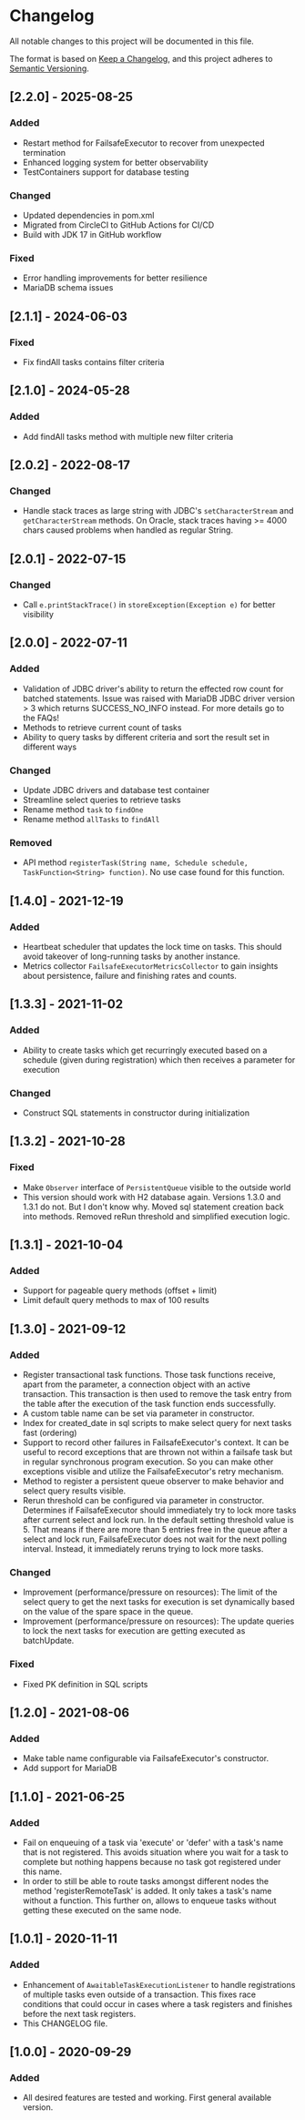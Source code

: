 # Changelog
All notable changes to this project will be documented in this file.

The format is based on [Keep a Changelog](https://keepachangelog.com/en/1.0.0/),
and this project adheres to [Semantic Versioning](https://semver.org/spec/v2.0.0.html).

## [2.2.0] - 2025-08-25
### Added
- Restart method for FailsafeExecutor to recover from unexpected termination
- Enhanced logging system for better observability
- TestContainers support for database testing

### Changed
- Updated dependencies in pom.xml
- Migrated from CircleCI to GitHub Actions for CI/CD
- Build with JDK 17 in GitHub workflow

### Fixed
- Error handling improvements for better resilience
- MariaDB schema issues

## [2.1.1] - 2024-06-03
### Fixed
- Fix findAll tasks contains filter criteria

## [2.1.0] - 2024-05-28
### Added
- Add findAll tasks method with multiple new filter criteria

## [2.0.2] - 2022-08-17
### Changed
- Handle stack traces as large string with JDBC's `setCharacterStream` and `getCharacterStream` methods. On Oracle, stack traces having >= 4000 chars caused problems when handled as regular String. 
 
## [2.0.1] - 2022-07-15
### Changed
- Call `e.printStackTrace()` in `storeException(Exception e)` for better visibility

## [2.0.0] - 2022-07-11
### Added
- Validation of JDBC driver's ability to return the effected row count for batched statements. Issue was raised with MariaDB JDBC driver version > 3 which returns SUCCESS_NO_INFO instead. For more details go to the FAQs!
- Methods to retrieve current count of tasks
- Ability to query tasks by different criteria and sort the result set in different ways

### Changed  
- Update JDBC drivers and database test container
- Streamline select queries to retrieve tasks
- Rename method `task` to `findOne`
- Rename method `allTasks` to `findAll`
  
### Removed
- API method `registerTask(String name, Schedule schedule, TaskFunction<String> function)`. No use case found for this function.

## [1.4.0] - 2021-12-19
### Added
- Heartbeat scheduler that updates the lock time on tasks. This should avoid takeover of long-running tasks by another instance.
- Metrics collector `FailsafeExecutorMetricsCollector` to gain insights about persistence, failure and finishing rates and counts.

## [1.3.3] - 2021-11-02
### Added
- Ability to create tasks which get recurringly executed based on a schedule (given during registration) which then receives a parameter for execution

### Changed
- Construct SQL statements in constructor during initialization

## [1.3.2] - 2021-10-28
### Fixed
- Make `Observer` interface of `PersistentQueue` visible to the outside world
- This version should work with H2 database again. Versions 1.3.0 and 1.3.1 do not. But I don't know why. Moved sql statement creation back into methods. Removed reRun threshold and simplified execution logic.

## [1.3.1] - 2021-10-04
### Added
- Support for pageable query methods (offset + limit)
- Limit default query methods to max of 100 results

## [1.3.0] - 2021-09-12
### Added
- Register transactional task functions. Those task functions receive, apart from the parameter, a connection object with an active transaction. This transaction is then used
  to remove the task entry from the table after the execution of the task function ends successfully.
- A custom table name can be set via parameter in constructor.
- Index for created_date in sql scripts to make select query for next tasks fast (ordering)
- Support to record other failures in FailsafeExecutor's context. 
  It can be useful to record exceptions that are thrown not within a failsafe task but in regular synchronous program execution.
  So you can make other exceptions visible and utilize the FailsafeExecutor's retry mechanism.
- Method to register a persistent queue observer to make behavior and select query results visible. 
- Rerun threshold can be configured via parameter in constructor. Determines if FailsafeExecutor should immediately try to lock more tasks after current select and lock run. In the default setting threshold value is 5. That means if there are more than 5 entries free in the queue after a select and lock run, FailsafeExecutor does not wait for the next polling interval. Instead, it immediately reruns trying to lock more tasks.
  
### Changed
- Improvement (performance/pressure on resources): The limit of the select query to get the next tasks for execution is set dynamically based on the value of the spare space in the queue.
- Improvement (performance/pressure on resources): The update queries to lock the next tasks for execution are getting executed as batchUpdate.

### Fixed
- Fixed PK definition in SQL scripts

## [1.2.0] - 2021-08-06
### Added
- Make table name configurable via FailsafeExecutor's constructor.
- Add support for MariaDB

## [1.1.0] - 2021-06-25
### Added
- Fail on enqueuing of a task via 'execute' or 'defer' with a task's name that is not registered.
  This avoids situation where you wait for a task to complete but nothing happens because no task got registered under this name.
- In order to still be able to route tasks amongst different nodes the method 'registerRemoteTask' is added. 
  It only takes a task's name without a function. This further on, allows to enqueue tasks without getting these executed on the same node. 

## [1.0.1] - 2020-11-11
### Added
- Enhancement of `AwaitableTaskExecutionListener` to handle registrations of multiple tasks even outside of a transaction. 
  This fixes race conditions that could occur in cases where a task registers and finishes before the next task registers.
- This CHANGELOG file.

## [1.0.0] - 2020-09-29
### Added
- All desired features are tested and working. First general available version. 